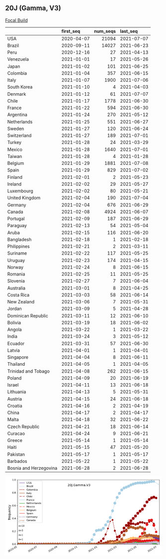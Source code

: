 

## 20J (Gamma, V3)
[Focal Build](https://nextstrain.org/groups/neherlab/ncov/20J.Gamma.V3)

|                        | first_seq   |   num_seqs | last_seq   |
|:-----------------------|:------------|-----------:|:-----------|
| USA                    | 2020-04-07  |      21094 | 2021-07-07 |
| Brazil                 | 2020-09-11  |      14027 | 2021-06-23 |
| Peru                   | 2020-12-16  |         27 | 2021-04-13 |
| Venezuela              | 2021-01-01  |         17 | 2021-05-26 |
| Japan                  | 2021-01-02  |        101 | 2021-06-25 |
| Colombia               | 2021-01-04  |        357 | 2021-06-15 |
| Italy                  | 2021-01-07  |       1900 | 2021-07-06 |
| South Korea            | 2021-01-10  |          4 | 2021-04-03 |
| Denmark                | 2021-01-12  |         61 | 2021-07-07 |
| Chile                  | 2021-01-17  |       1778 | 2021-06-30 |
| France                 | 2021-01-22  |        594 | 2021-06-30 |
| Argentina              | 2021-01-24  |        270 | 2021-05-12 |
| Netherlands            | 2021-01-25  |        551 | 2021-06-27 |
| Sweden                 | 2021-01-27  |        120 | 2021-06-24 |
| Switzerland            | 2021-01-27  |        189 | 2021-07-01 |
| Turkey                 | 2021-01-28  |         24 | 2021-03-29 |
| Mexico                 | 2021-01-28  |       1640 | 2021-07-01 |
| Taiwan                 | 2021-01-28  |          4 | 2021-01-28 |
| Belgium                | 2021-01-29  |       1881 | 2021-07-08 |
| Spain                  | 2021-01-29  |        829 | 2021-07-02 |
| Finland                | 2021-02-01  |          2 | 2021-05-23 |
| Ireland                | 2021-02-02  |         29 | 2021-05-27 |
| Luxembourg             | 2021-02-02  |         80 | 2021-05-21 |
| United Kingdom         | 2021-02-04  |        190 | 2021-07-04 |
| Germany                | 2021-02-04  |        676 | 2021-06-29 |
| Canada                 | 2021-02-08  |       4924 | 2021-06-07 |
| Portugal               | 2021-02-09  |        187 | 2021-06-29 |
| Paraguay               | 2021-02-13  |         54 | 2021-05-04 |
| Aruba                  | 2021-02-15  |        116 | 2021-06-20 |
| Bangladesh             | 2021-02-18  |          1 | 2021-02-18 |
| Philippines            | 2021-02-21  |          2 | 2021-03-11 |
| Suriname               | 2021-02-22  |        117 | 2021-05-25 |
| Uruguay                | 2021-02-23  |        174 | 2021-04-15 |
| Norway                 | 2021-02-24  |          8 | 2021-06-15 |
| Romania                | 2021-02-25  |         11 | 2021-05-25 |
| Slovenia               | 2021-02-27  |          7 | 2021-06-04 |
| Australia              | 2021-03-01  |          8 | 2021-04-25 |
| Costa Rica             | 2021-03-03  |         58 | 2021-06-14 |
| New Zealand            | 2021-03-06  |          7 | 2021-05-31 |
| Jordan                 | 2021-03-09  |          5 | 2021-04-28 |
| Dominican Republic     | 2021-03-11  |         12 | 2021-06-10 |
| Bolivia                | 2021-03-19  |         18 | 2021-06-02 |
| Angola                 | 2021-03-22  |          1 | 2021-03-22 |
| India                  | 2021-03-24  |          3 | 2021-05-12 |
| Ecuador                | 2021-03-31  |         57 | 2021-06-30 |
| Latvia                 | 2021-04-01  |          1 | 2021-04-01 |
| Singapore              | 2021-04-04  |          8 | 2021-06-11 |
| Thailand               | 2021-04-05  |          1 | 2021-04-05 |
| Trinidad and Tobago    | 2021-04-08  |        262 | 2021-06-15 |
| Poland                 | 2021-04-09  |         20 | 2021-06-19 |
| Israel                 | 2021-04-11  |         13 | 2021-06-18 |
| Lithuania              | 2021-04-13  |          5 | 2021-05-31 |
| Austria                | 2021-04-15  |         24 | 2021-06-18 |
| Croatia                | 2021-04-16  |          2 | 2021-04-19 |
| China                  | 2021-04-17  |          2 | 2021-04-17 |
| Malta                  | 2021-04-18  |         32 | 2021-06-22 |
| Czech Republic         | 2021-04-21  |         18 | 2021-06-14 |
| Curacao                | 2021-04-24  |          9 | 2021-06-21 |
| Greece                 | 2021-05-14  |          1 | 2021-05-14 |
| Haiti                  | 2021-05-15  |         47 | 2021-05-20 |
| Pakistan               | 2021-05-17  |          1 | 2021-05-17 |
| Barbados               | 2021-05-22  |          1 | 2021-05-22 |
| Bosnia and Herzegovina | 2021-06-28  |          2 | 2021-06-28 |

![Overall trends 20J.Gamma.V3](/overall_trends_figures/overall_trends_20J.Gamma.V3.png)